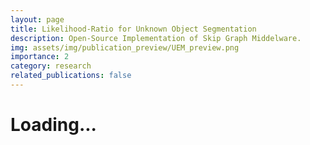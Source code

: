 ```yaml
---
layout: page
title: Likelihood-Ratio for Unknown Object Segmentation
description: Open-Source Implementation of Skip Graph Middelware.
img: assets/img/publication_preview/UEM_preview.png
importance: 2
category: research
related_publications: false
---
```


# Loading...
